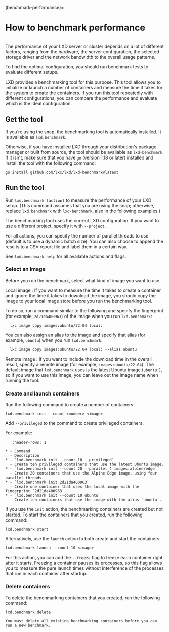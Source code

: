(benchmark-performance)=
# How to benchmark performance

```{youtube} https://www.youtube.com/watch?v=z_OKwO5TskA
```

The performance of your LXD server or cluster depends on a lot of different factors, ranging from the hardware, the server configuration, the selected storage driver and the network bandwidth to the overall usage patterns.

To find the optimal configuration, you should run benchmark tests to evaluate different setups.

LXD provides a benchmarking tool for this purpose.
This tool allows you to initialize or launch a number of containers and measure the time it takes for the system to create the containers.
If you run this tool repeatedly with different configurations, you can compare the performance and evaluate which is the ideal configuration.

## Get the tool

If you’re using the snap, the benchmarking tool is automatically installed.
It is available as `lxd.benchmark`.

Otherwise, if you have installed LXD through your distribution's package manager or built from source, the tool should be available as `lxd-benchmark`.
If it isn't, make sure that you have `go` (version 1.18 or later) installed and install the tool with the following command:

    go install github.com/lxc/lxd/lxd-benchmark@latest

## Run the tool

Run `lxd.benchmark [action]` to measure the performance of your LXD setup.
(This command assumes that you are using the snap; otherwise, replace `lxd.benchmark` with `lxd-benchmark`, also in the following examples.)

The benchmarking tool uses the current LXD configuration.
If you want to use a different project, specify it with `--project`.

For all actions, you can specify the number of parallel threads to use (default is to use a dynamic batch size).
You can also choose to append the results to a CSV report file and label them in a certain way.

See `lxd.benchmark help` for all available actions and flags.

### Select an image

Before you run the benchmark, select what kind of image you want to use.

Local image
: If you want to measure the time it takes to create a container and ignore the time it takes to download the image, you should copy the image to your local image store before you run the benchmarking tool.

  To do so, run a command similar to the following and specify the fingerprint (for example, `2d21da400963`) of the image when you run `lxd.benchmark`:

      lxc image copy images:ubuntu/22.04 local:

  You can also assign an alias to the image and specify that alias (for example, `ubuntu`) when you run `lxd.benchmark`:

      lxc image copy images:ubuntu/22.04 local: --alias ubuntu

Remote image
: If you want to include the download time in the overall result, specify a remote image (for example, `images:ubuntu/22.04`).
  The default image that `lxd.benchmark` uses is the latest Ubuntu image (`ubuntu:`), so if you want to use this image, you can leave out the image name when running the tool.

### Create and launch containers

Run the following command to create a number of containers:

    lxd.benchmark init --count <number> <image>

Add `--privileged` to the command to create privileged containers.

For example:

```{list-table}
   :header-rows: 1

* - Command
  - Description
* - `lxd.benchmark init --count 10 --privileged`
  - Create ten privileged containers that use the latest Ubuntu image.
* - `lxd.benchmark init --count 20 --parallel 4 images:alpine/edge`
  - Create 20 containers that use the Alpine Edge image, using four parallel threads.
* - `lxd.benchmark init 2d21da400963`
  - Create one container that uses the local image with the fingerprint `2d21da400963`.
* - `lxd.benchmark init --count 10 ubuntu`
  - Create ten containers that use the image with the alias `ubuntu`.

```

If you use the `init` action, the benchmarking containers are created but not started.
To start the containers that you created, run the following command:

    lxd.benchmark start

Alternatively, use the `launch` action to both create and start the containers:

    lxd.benchmark launch --count 10 <image>

For this action, you can add the `--freeze` flag to freeze each container right after it starts.
Freezing a container pauses its processes, so this flag allows you to measure the pure launch times without interference of the processes that run in each container after startup.

### Delete containers

To delete the benchmarking containers that you created, run the following command:

    lxd.benchmark delete

```{note}
You must delete all existing benchmarking containers before you can run a new benchmark.
```
